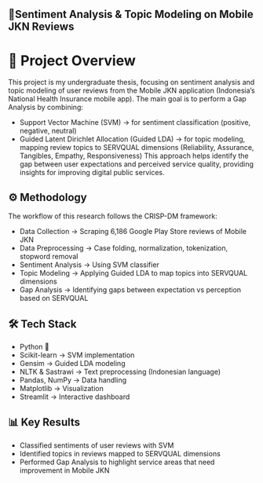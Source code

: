 ## 📱Sentiment Analysis & Topic Modeling on Mobile JKN Reviews

# 📌 Project Overview

This project is my undergraduate thesis, focusing on sentiment analysis and topic modeling of user reviews from the Mobile JKN application (Indonesia’s National Health Insurance mobile app). The main goal is to perform a Gap Analysis by combining:
- Support Vector Machine (SVM) → for sentiment classification (positive, negative, neutral)
- Guided Latent Dirichlet Allocation (Guided LDA) → for topic modeling, mapping review topics to SERVQUAL dimensions (Reliability, Assurance, Tangibles, Empathy, Responsiveness)
This approach helps identify the gap between user expectations and perceived service quality, providing insights for improving digital public services.

## ⚙️ Methodology
The workflow of this research follows the CRISP-DM framework:
- Data Collection → Scraping 6,186 Google Play Store reviews of Mobile JKN
- Data Preprocessing → Case folding, normalization, tokenization, stopword removal
- Sentiment Analysis → Using SVM classifier
- Topic Modeling → Applying Guided LDA to map topics into SERVQUAL dimensions
- Gap Analysis → Identifying gaps between expectation vs perception based on SERVQUAL

## 🛠️ Tech Stack
- Python 🐍
- Scikit-learn → SVM implementation
- Gensim → Guided LDA modeling
- NLTK & Sastrawi → Text preprocessing (Indonesian language)
- Pandas, NumPy → Data handling
- Matplotlib → Visualization
- Streamlit → Interactive dashboard

## 📊 Key Results
- Classified sentiments of user reviews with SVM
- Identified topics in reviews mapped to SERVQUAL dimensions
- Performed Gap Analysis to highlight service areas that need improvement in Mobile JKN
